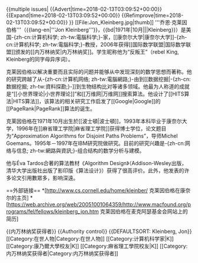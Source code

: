 {{multiple issues|  {{Advert|time=2018-02-13T03:09:52+00:00}} {{Expand|time=2018-02-13T03:09:52+00:00}} {{Refimprove|time=2018-02-13T03:09:52+00:00}} }}
[[File:Jon_Kleinberg.jpg|thumb]]
'''乔恩·克莱因伯格'''（{{lang-en|'''Jon Kleinberg'''}}，{{bd|1971年|10月|||Kleinberg}}）是美国-{zh-cn:计算机科学; zh-tw:電腦科学;}-家，[[康奈尔大学|康奈尔大学]]-{zh-cn:计算机科学; zh-tw:電腦科学;}-教授，2006年获得[[国际数学联盟|国际数学联盟]]颁发的[[内万林纳奖|内万林纳奖]]。学生昵称他为“反叛王”（rebel King, Kleinberg的同字母异序词）。

克莱因伯格以解决重要而且实际的问题并能够从中发现深刻的数学思想而著称。他的研究跨越了从-{zh-cn:计算机网络; zh-tw:電腦網路;}-由到[[数据挖掘|-{zh-cn:数据挖掘; zh-tw:資料探勘;}-]]到生物结构比对等诸多领域。他最为人称道的成就是“[[小世界理论|小世界理论]]”和[[万维网|万维网]]搜索算法。他设计了[[HITS算法|HITS算法]]，该算法的相关研究工作启发了[[Google|Google]]的[[PageRank|PageRank]]算法的诞生。

克莱因伯格在1971年10月出生於[[波士頓|波士頓]]，1993年本科毕业于康奈尔大学，1996年在[[麻省理工学院|麻省理工学院]]获得博士学位，论文题目为“Approximation Algorithms for Disjoint Paths Problems”，导师Michel Goemans。1995年－1997年在IBM研究院做研究。目前的研究兴趣是-{zh-cn:网络与信息; zh-tw:網路與資訊;}-组合结构的数学分析与建模。

他与Éva Tardos合著的算法教材《Algorithm Design》（Addison-Wesley出版，清华大学出版社出版了影印版《算法设计》）获得了很高评价。此外，他发表的许多论文引用數眾多，影响深遠。

==外部链接==
*[http://www.cs.cornell.edu/home/kleinber/ 克莱因伯格在康奈尔的主页]
*[https://web.archive.org/web/20051001064359/http://www.macfound.org/programs/fel/fellows/kleinberg_jon.htm 克莱因伯格在麦克阿瑟基金会网站上的简历]

{{内万林纳奖获得者}}
{{Authority control}}
{{DEFAULTSORT: Kleinberg, Jon}}
[[Category:在世人物|Category:在世人物]]
[[Category:计算机科学家|K]]
[[Category:康乃爾大學校友|K]]
[[Category:麻省理工學院校友|K]]
[[Category:内万林纳奖获得者|Category:内万林纳奖获得者]]